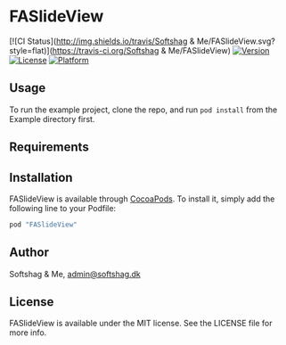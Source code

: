 # FASlideView

[![CI Status](http://img.shields.io/travis/Softshag & Me/FASlideView.svg?style=flat)](https://travis-ci.org/Softshag & Me/FASlideView)
[![Version](https://img.shields.io/cocoapods/v/FASlideView.svg?style=flat)](http://cocoapods.org/pods/FASlideView)
[![License](https://img.shields.io/cocoapods/l/FASlideView.svg?style=flat)](http://cocoapods.org/pods/FASlideView)
[![Platform](https://img.shields.io/cocoapods/p/FASlideView.svg?style=flat)](http://cocoapods.org/pods/FASlideView)

## Usage

To run the example project, clone the repo, and run `pod install` from the Example directory first.

## Requirements

## Installation

FASlideView is available through [CocoaPods](http://cocoapods.org). To install
it, simply add the following line to your Podfile:

```ruby
pod "FASlideView"
```

## Author

Softshag & Me, admin@softshag.dk

## License

FASlideView is available under the MIT license. See the LICENSE file for more info.
